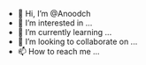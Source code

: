 - 👋 Hi, I’m @Anoodch
- 👀 I’m interested in ...
- 🌱 I’m currently learning ...
- 💞️ I’m looking to collaborate on ...
- 📫 How to reach me ...

<!---
Anoodch/Anoodch is a ✨ special ✨ repository because its `README.md` (this file) appears on your GitHub profile.
You can click the Preview link to take a look at your changes.
--->
